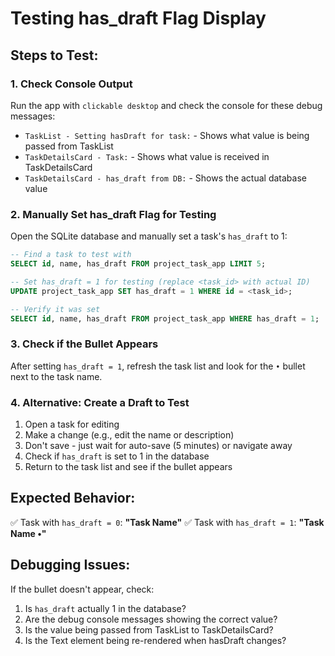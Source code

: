 # Testing has_draft Flag Display

## Steps to Test:

### 1. Check Console Output
Run the app with `clickable desktop` and check the console for these debug messages:
- `TaskList - Setting hasDraft for task:` - Shows what value is being passed from TaskList
- `TaskDetailsCard - Task:` - Shows what value is received in TaskDetailsCard
- `TaskDetailsCard - has_draft from DB:` - Shows the actual database value

### 2. Manually Set has_draft Flag for Testing

Open the SQLite database and manually set a task's `has_draft` to 1:

```sql
-- Find a task to test with
SELECT id, name, has_draft FROM project_task_app LIMIT 5;

-- Set has_draft = 1 for testing (replace <task_id> with actual ID)
UPDATE project_task_app SET has_draft = 1 WHERE id = <task_id>;

-- Verify it was set
SELECT id, name, has_draft FROM project_task_app WHERE has_draft = 1;
```

### 3. Check if the Bullet Appears

After setting `has_draft = 1`, refresh the task list and look for the `•` bullet next to the task name.

### 4. Alternative: Create a Draft to Test

1. Open a task for editing
2. Make a change (e.g., edit the name or description)
3. Don't save - just wait for auto-save (5 minutes) or navigate away
4. Check if `has_draft` is set to 1 in the database
5. Return to the task list and see if the bullet appears

## Expected Behavior:

✅ Task with `has_draft = 0`: **"Task Name"**
✅ Task with `has_draft = 1`: **"Task Name •"**

## Debugging Issues:

If the bullet doesn't appear, check:
1. Is `has_draft` actually 1 in the database?
2. Are the debug console messages showing the correct value?
3. Is the value being passed from TaskList to TaskDetailsCard?
4. Is the Text element being re-rendered when hasDraft changes?
